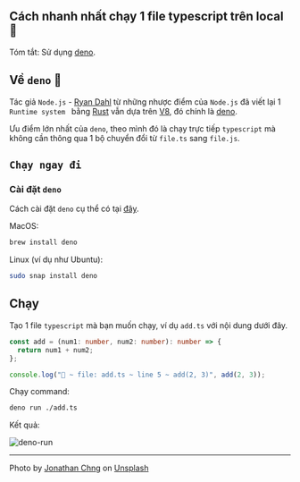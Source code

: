 ## Cách nhanh nhất chạy 1 file typescript trên local 🦕

Tóm tắt: Sử dụng [deno](https://deno.land/).

## Về `deno` 🦕

Tác giả `Node.js` - [Ryan Dahl](https://en.wikipedia.org/wiki/Ryan_Dahl) từ những nhược điểm của `Node.js` đã viết lại 1 `Runtime system
` bằng [Rust](https://www.rust-lang.org/) vẫn dựa trên [V8](https://v8.dev/), đó chính là [deno](https://deno.land/).

Ưu điểm lớn nhất của `deno`, theo mình đó là chạy trực tiếp `typescript` mà không cần thông qua 1 bộ chuyển đổi từ `file.ts` sang `file.js`.

## `Chạy ngay đi`

### Cài đặt `deno`

Cách cài đặt `deno` cụ thể có tại [đây](https://deno.land/).

MacOS:

```sh
brew install deno
```

Linux (ví dụ như Ubuntu):

```sh
sudo snap install deno
```

## Chạy

Tạo 1 file `typescript` mà bạn muốn chạy, ví dụ `add.ts` với nội dung dưới đây.

```typescript
const add = (num1: number, num2: number): number => {
  return num1 + num2;
};

console.log("🚀 ~ file: add.ts ~ line 5 ~ add(2, 3)", add(2, 3));

```

Chạy command:

```sh
deno run ./add.ts
```

Kết quả:

![deno-run](https://cdn.hashnode.com/res/hashnode/image/upload/v1621074526975/lOHaAvhF0.png)

---

Photo by <a href="https://unsplash.com/@jon_chng?utm_source=unsplash&utm_medium=referral&utm_content=creditCopyText">Jonathan Chng</a> on <a href="https://unsplash.com/s/photos/run?utm_source=unsplash&utm_medium=referral&utm_content=creditCopyText">Unsplash</a>
